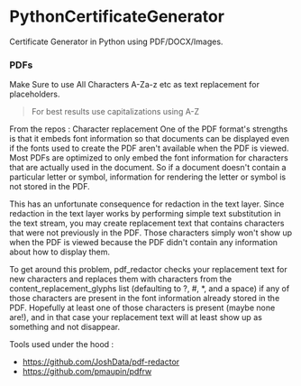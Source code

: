 # PythonCertificateGenerator
Certificate Generator in Python using PDF/DOCX/Images.

### PDFs
Make Sure to use All Characters A-Za-z etc as text replacement for placeholders.

<blockquote>For best results use capitalizations using A-Z</blockquote>

From the repos :
Character replacement
One of the PDF format's strengths is that it embeds font information so that documents can be displayed even if the fonts used to create the PDF aren't available when the PDF is viewed. Most PDFs are optimized to only embed the font information for characters that are actually used in the document. So if a document doesn't contain a particular letter or symbol, information for rendering the letter or symbol is not stored in the PDF.

This has an unfortunate consequence for redaction in the text layer. Since redaction in the text layer works by performing simple text substitution in the text stream, you may create replacement text that contains characters that were not previously in the PDF. Those characters simply won't show up when the PDF is viewed because the PDF didn't contain any information about how to display them.

To get around this problem, pdf_redactor checks your replacement text for new characters and replaces them with characters from the content_replacement_glyphs list (defaulting to ?, #, *, and a space) if any of those characters are present in the font information already stored in the PDF. Hopefully at least one of those characters is present (maybe none are!), and in that case your replacement text will at least show up as something and not disappear.

Tools used under the hood :
- https://github.com/JoshData/pdf-redactor
- https://github.com/pmaupin/pdfrw
